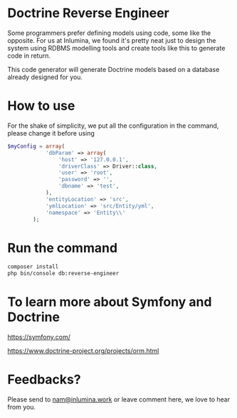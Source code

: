 # Doctrine Reverse Engineer
Some programmers prefer defining models using code, some like the opposite. 
For us at Inlumina, we found it's pretty neat just to design the system using RDBMS modelling tools 
and create tools like this to generate code in return. 

This code generator will generate Doctrine models based on a database already designed for you.

# How to use
For the shake of simplicity, we put all the configuration in the command, please change it before using
```php
$myConfig = array(
            'dbParam' => array(
                'host' => '127.0.0.1',
                'driverClass' => Driver::class,
                'user' => 'root',
                'password' => '',
                'dbname' => 'test',
            ),
            'entityLocation' => 'src',
            'ymlLocation' => 'src/Entity/yml',
            'namespace' => 'Entity\\'
        );
```

# Run the command
```bash
composer install 
php bin/console db:reverse-engineer

```

# To learn more about Symfony and Doctrine
https://symfony.com/

https://www.doctrine-project.org/projects/orm.html

# Feedbacks?
Please send to nam@inlumina.work or leave comment here, we love to hear from you.
